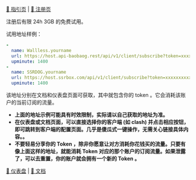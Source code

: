 [guide]: https://go.ssrdog.com/?code=rZk0edtQ
[register]: https://dog.ssrdog.cc/#/register?code=rZk0edtQ

[🥭 指引页][guide] | [🍋 注册页][register]

注册后有限 24h 3GB 的免费试用。

试用地址样例：

~~~ yml
- 
  name: Wallless.yourname
  url: https://host.api-baobaog.rest/api/v1/client/subscribe?token=xxxxxxxxxxxyour-tokenxxxxxxxxxxx
  upminute: 1400
- 
  name: SSRDOG.yourname
  url: https://host.ssrbox.com/api/v1/client/subscribe?token=xxxxxxxxxxxyour-tokenxxxxxxxxxxx
  upminute: 1400
~~~

该地址分别在文档和仪表盘页面可获取，其中就包含你的 token 。它会消耗该账户的当前订阅的流量。

- **上面的地址示例可能具有时效限制，实际请以自己获取的地址为准。**
- **在仪表盘或文档页面，可以直接选择你的客户端 (如 clash) 并点击相应按钮，即可跳转到客户端的配置页面。几乎是傻瓜式一键操作，无需关心链接具体内容。。**
- **不要轻易分享你的 Token ，除非你愿意让对方消耗你花钱买的流量。只要有像上面这样的地址，就能消耗 Token 对应的那个账户的订阅流量。如果泄露了，可以去重置，你的账户就会拥有一个新的 Token 。**

[仪表盘]: https://dog.ssrdog.cc/#/dashboard
[文档]: https://dog.ssrdog.cc/#/knowledge

[🍓 仪表盘][仪表盘] | [🍉 文档][文档]
